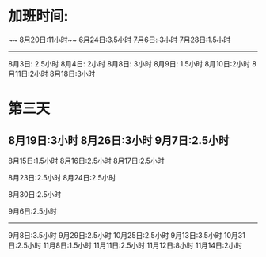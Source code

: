 # 加班时间:
~~     8月20日:11小时~~
~~6月24日:3.5小时~~
~~7月6日: 3小时~~
~~7月28日:1.5小时~~

---

8月3日: 2.5小时
8月4日: 2小时
8月8日: 3小时
8月9日: 1.5小时
8月10日:2小时
8月11日:2小时
8月18日:3小时

# 第三天
8月19日:3小时
8月26日:3小时
9月7日:2.5小时
---

8月15日:1.5小时
8月16日:2.5小时
8月17日:2.5小时

8月23日:2.5小时
8月24日:2.5小时

8月30日:2.5小时

9月6日:2.5小时

---
9月8日:3.5小时
9月29日:2.5小时
10月25日:2.5小时
9月13日:3.5小时
10月31日:2.5小时
11月8日:1.5小时
11月11日:2.5小时
11月12日:8小时
11月14日:2小时

